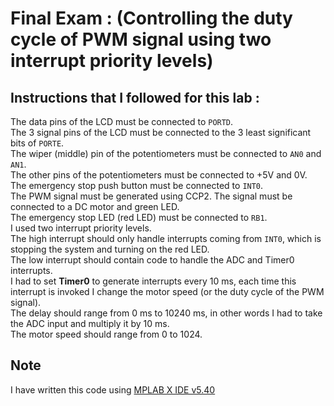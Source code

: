 # Final Exam : (Controlling the duty cycle of PWM signal using two interrupt priority levels)

## Instructions that I followed for this lab :
The data pins of the LCD must be connected to `PORTD`.\
The 3 signal pins of the LCD must be connected to the 3 least significant bits of `PORTE`.\
The wiper (middle) pin of the potentiometers must be connected to `AN0` and `AN1`.\
The other pins of the potentiometers must be connected to +5V and 0V.\
The emergency stop push button must be connected to `INT0`.\
The PWM signal must be generated using CCP2. The signal must be connected to a DC motor and green LED.\
The emergency stop LED (red LED) must be connected to `RB1`.\
I used two interrupt priority levels.\
The high interrupt should only handle interrupts coming from `INT0`, which is stopping the system and turning on the red LED.\
The low interrupt should contain code to handle the ADC and Timer0 interrupts.\
I had to set **Timer0** to generate interrupts every 10 ms, each time this interrupt is invoked I change the motor speed (or the duty cycle of the PWM signal).\
The delay should range from 0 ms to 10240 ms, in other words I had to take the ADC input and multiply it by 10 ms.\
The motor speed should range from 0 to 1024.

## Note
I have written this code using [MPLAB X IDE v5.40](https://www.microchip.com/mplab/mplab-x-ide)

